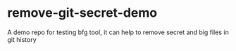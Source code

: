 # remove-git-secret-demo
A demo repo for testing bfg tool, it can help to remove secret and big files in git history 

